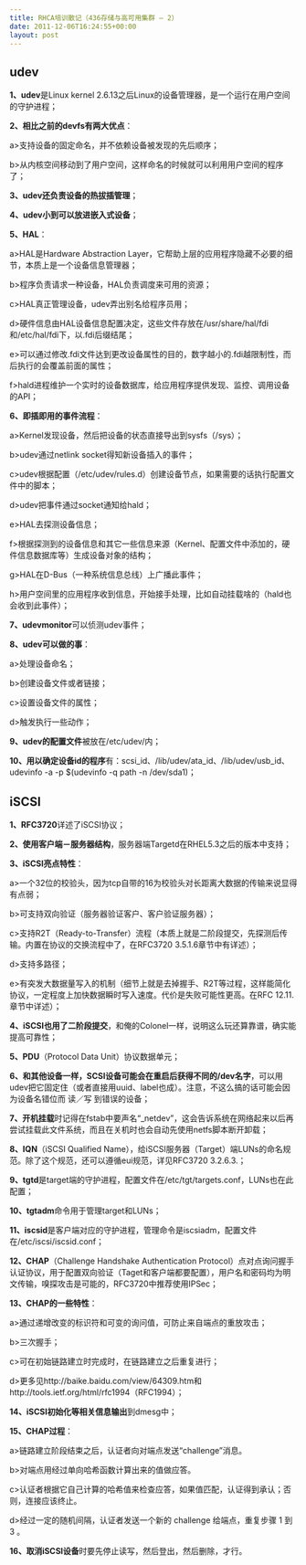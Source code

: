 ```yaml
---
title: RHCA培训散记（436存储与高可用集群 – 2）
date: 2011-12-06T16:24:55+00:00
layout: post
---
```

## udev

**1、udev**是Linux kernel 2.6.13之后Linux的设备管理器，是一个运行在用户空间的守护进程；

**2、相比之前的devfs有两大优点**：
  
a>支持设备的固定命名，并不依赖设备被发现的先后顺序；
  
b>从内核空间移动到了用户空间，这样命名的时候就可以利用用户空间的程序了；

**3、udev还负责设备的热拔插管理**；

**4、udev小到可以放进嵌入式设备**；

**5、HAL**：
  
a>HAL是Hardware Abstraction Layer，它帮助上层的应用程序隐藏不必要的细节，本质上是一个设备信息管理器；
  
b>程序负责请求一种设备，HAL负责调度来可用的资源；
  
c>HAL真正管理设备，udev弄出别名给程序员用；
  
d>硬件信息由HAL设备信息配置决定，这些文件存放在/usr/share/hal/fdi和/etc/hal/fdi下，以.fdi后缀结尾；
  
e>可以通过修改.fdi文件达到更改设备属性的目的，数字越小的.fdi越限制性，而后执行的会覆盖前面的属性；
  
f>hald进程维护一个实时的设备数据库，给应用程序提供发现、监控、调用设备的API；

**6、即插即用的事件流程**：
  
a>Kernel发现设备，然后把设备的状态直接导出到sysfs（/sys）；
  
b>udev通过netlink socket得知新设备插入的事件；
  
c>udev根据配置（/etc/udev/rules.d）创建设备节点，如果需要的话执行配置文件中的脚本；
  
d>udev把事件通过socket通知给hald；
  
e>HAL去探测设备信息；
  
f>根据探测到的设备信息和其它一些信息来源（Kernel、配置文件中添加的，硬件信息数据库等）生成设备对象的结构；
  
g>HAL在D-Bus（一种系统信息总线）上广播此事件；
  
h>用户空间里的应用程序收到信息，开始接手处理，比如自动挂载啥的（hald也会收到此事件）；

**7、udevmonitor**可以侦测udev事件；

**8、udev可以做的事**：
  
a>处理设备命名；
  
b>创建设备文件或者链接；
  
c>设置设备文件的属性；
  
d>触发执行一些动作；

**9、udev的配置文件**被放在/etc/udev/内；

**10、用以确定设备id的程序**有：scsi\_id、/lib/udev/ata\_id、/lib/udev/usb_id、udevinfo -a -p $(udevinfo -q path -n /dev/sda1)；



## iSCSI

**1、RFC3720**详述了iSCSI协议；

**2、使用客户端－服务器结构**，服务器端Targetd在RHEL5.3之后的版本中支持；

**3、iSCSI亮点特性**：
  
a>一个32位的校验头，因为tcp自带的16为校验头对长距离大数据的传输来说显得有点弱；
  
b>可支持双向验证（服务器验证客户、客户验证服务器）；
  
c>支持R2T（Ready-to-Transfer）流程（本质上就是二阶段提交，先探测后传输。内置在协议的交换流程中了，在RFC3720 3.5.1.6章节中有详述）；
  
d>支持多路径；
  
e>有突发大数据量写入的机制（细节上就是去掉握手、R2T等过程，这样能简化协议，一定程度上加快数据瞬时写入速度。代价是失败可能性更高。在RFC 12.11.章节中详述）；

**4、iSCSI也用了二阶段提交**，和俺的Colonel一样，说明这么玩还算靠谱，确实能提高可靠性；

**5、PDU**（Protocol Data Unit）协议数据单元；

**6、和其他设备一样，SCSI设备可能会在重启后获得不同的/dev名字**，可以用udev把它固定住（或者直接用uuid、label也成）。注意，不这么搞的话可能会因为设备名错位而 读／写 到错误的设备；

**7、开机挂载**时记得在fstab中要声名“_netdev”，这会告诉系统在网络起来以后再尝试挂载此文件系统，而且在关机时也会自动先使用netfs脚本断开卸载；

**8、IQN**（iSCSI Qualified Name），给iSCSI服务器（Target）端LUNs的命名规范。除了这个规范，还可以遵循eui规范，详见RFC3720 3.2.6.3.；

**9、tgtd**是target端的守护进程，配置文件在/etc/tgt/targets.conf，LUNs也在此配置；

**10、tgtadm**命令用于管理target和LUNs；

**11、iscsid**是客户端对应的守护进程，管理命令是iscsiadm，配置文件在/etc/iscsi/iscsid.conf；

**12、CHAP**（Challenge Handshake Authentication Protocol）点对点询问握手认证协议，用于配置双向验证（Taget和客户端都要配置），用户名和密码均为明文传输，嗅探攻击是可能的，RFC3720中推荐使用IPSec；

**13、CHAP的一些特性**：
  
a>通过递增改变的标识符和可变的询问值，可防止来自端点的重放攻击；
  
b>三次握手；
  
c>可在初始链路建立时完成时，在链路建立之后重复进行；
  
d>更多见http://baike.baidu.com/view/64309.htm和http://tools.ietf.org/html/rfc1994（RFC1994）；

**14、iSCSI初始化等相关信息输出**到dmesg中；

**15、CHAP过程**：
  
a>链路建立阶段结束之后，认证者向对端点发送“challenge”消息。
  
b>对端点用经过单向哈希函数计算出来的值做应答。
  
c>认证者根据它自己计算的哈希值来检查应答，如果值匹配，认证得到承认；否则，连接应该终止。
  
d>经过一定的随机间隔，认证者发送一个新的 challenge 给端点，重复步骤 1 到 3 。

**16、取消iSCSI设备**时要先停止读写，然后登出，然后删除，才行。
